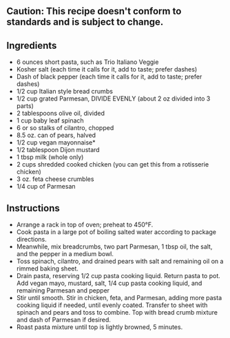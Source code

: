 ## Caution: This recipe doesn't conform to standards and is subject to change.

## Ingredients

- 6 ounces short pasta, such as Trio Italiano Veggie
- Kosher salt (each time it calls for it, add to taste; prefer dashes)
- Dash of black pepper (each time it calls for it, add to taste; prefer dashes)
- 1/2 cup Italian style bread crumbs
- 1/2 cup grated Parmesan, DIVIDE EVENLY (about 2 oz divided into 3 parts)
- 2 tablespoons olive oil, divided
- 1 cup baby leaf spinach
- 6 or so stalks of cilantro, chopped
- 8.5 oz. can of pears, halved
- 1/2 cup vegan mayonnaise*
- 1/2 tablespoon Dijon mustard
- 1 tbsp milk (whole only)
- 2 cups shredded cooked chicken (you can get this from a rotisserie chicken)
- 3 oz. feta cheese crumbles
- 1/4 cup of Parmesan

## Instructions

- Arrange a rack in top of oven; preheat to 450°F. 
- Cook pasta in a large pot of boiling salted water according to package directions.
- Meanwhile, mix breadcrumbs, two part Parmesan, 1 tbsp oil, the salt, and the pepper in a medium bowl.
- Toss spinach, cilantro, and drained pears with salt and remaining oil on a rimmed baking sheet.
- Drain pasta, reserving 1/2 cup pasta cooking liquid. Return pasta to pot. Add vegan mayo, mustard, salt, 1/4 cup pasta cooking liquid, and remaining Parmesan and pepper
- Stir until smooth. Stir in chicken, feta, and Parmesan, adding more pasta cooking liquid if needed, until evenly coated. Transfer to sheet with spinach and pears and toss to combine. Top with bread crumb mixture and dash of Parmesan if desired.
- Roast pasta mixture until top is lightly browned, 5 minutes.
